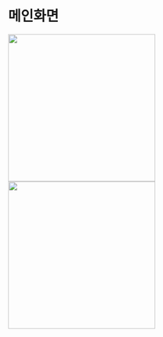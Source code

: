 # 메인화면
<img src="https://github.com/user-attachments/assets/595e7a9b-ce70-47dc-9081-aa6f3f5e04e3" width="300"/>
<img src="https://github.com/user-attachments/assets/f9e8504d-b1df-4592-99e4-08b122d7dbcd" width="300"/>